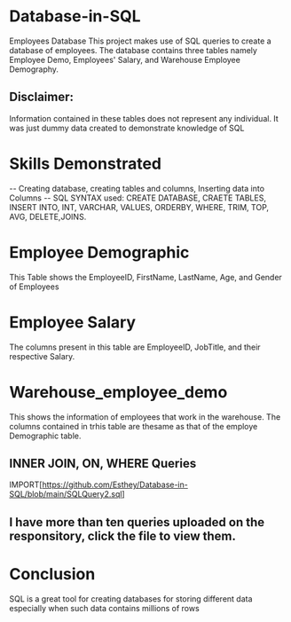 # Database-in-SQL
Employees Database
This project makes use of SQL queries to create a database of employees. The database contains three tables namely Employee Demo, Employees' Salary, and Warehouse Employee Demography.

## Disclaimer: 
Information contained in these tables does not represent any individual. It was just dummy data created to demonstrate knowledge of SQL

# Skills Demonstrated
-- Creating database, creating tables and columns, Inserting data into Columns
-- SQL SYNTAX used: CREATE DATABASE, CRAETE TABLES, INSERT INTO, INT, VARCHAR, VALUES, ORDERBY, WHERE, TRIM, TOP, AVG, DELETE,JOINS.

# Employee Demographic
This Table shows the EmployeeID, FirstName, LastName, Age, and Gender of Employees
# Employee Salary
The columns present in this table are EmployeeID, JobTitle, and their respective Salary.
# Warehouse_employee_demo
This shows the information of employees that work in the warehouse. The columns contained in trhis table are thesame as that of the employe Demographic table.

## INNER JOIN, ON, WHERE Queries
IMPORT[https://github.com/Esthey/Database-in-SQL/blob/main/SQLQuery2.sql]

## I have more than ten queries uploaded on the responsitory, click the file to view them.

# Conclusion
SQL is a great tool for creating databases for storing different data especially when such data contains millions of rows 
